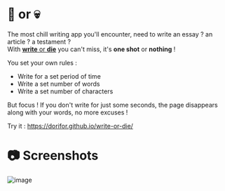 # 📝 or 💀

The most chill writing app you'll encounter, need to write an essay ? an article ? a testament ?   
With [**write** or **die**](https://dorifor.github.io/write-or-die/) you can't miss, it's **one shot** or **nothing** !

You set your own rules : 
- Write for a set period of time
- Write a set number of words
- Write a set number of characters

But focus ! If you don't write for just some seconds, the page disappears along with your words, no more excuses !

Try it : https://dorifor.github.io/write-or-die/

# 📷 Screenshots
![image](https://github.com/user-attachments/assets/6748c5fa-0211-44c0-b8c8-9cef7c16b429)
